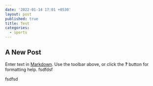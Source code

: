 ```yaml
---
date: '2022-01-14 17:01 +0530'
layout: post
published: true
title: Test
categories:
  - sports
---
```

## A New Post

Enter text in [Markdown](http://daringfireball.net/projects/markdown/). Use the toolbar above, or click the **?** button for formatting help.
fsdfdsf

fsdfsd
